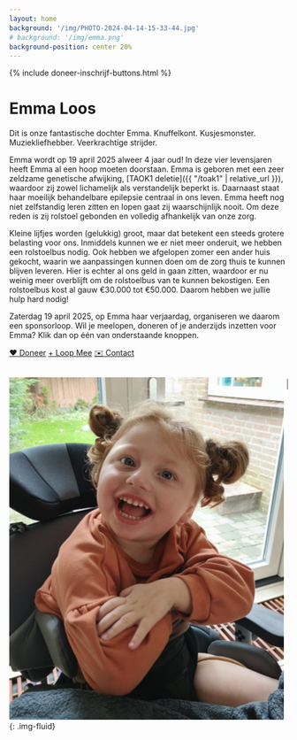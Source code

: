 ```yaml
---
layout: home
background: '/img/PHOTO-2024-04-14-15-33-44.jpg'
# background: '/img/emma.png'
background-position: center 20%
---
```


{% include doneer-inschrijf-buttons.html %}

# Emma Loos

Dit is onze fantastische dochter Emma. Knuffelkont. Kusjesmonster. Muziekliefhebber. Veerkrachtige strijder.

Emma wordt op 19 april 2025 alweer 4 jaar oud! In deze vier levensjaren heeft Emma al een hoop moeten doorstaan. Emma is geboren met een zeer zeldzame genetische afwijking, 
[TAOK1 deletie]({{ "/toak1" | relative_url }}), waardoor zij zowel lichamelijk als verstandelijk beperkt is. Daarnaast staat haar moeilijk behandelbare epilepsie centraal in ons leven. Emma heeft nog niet zelfstandig leren zitten en lopen gaat zij waarschijnlijk nooit. Om deze reden is zij rolstoel gebonden  en volledig afhankelijk van onze zorg.

Kleine lijfjes worden (gelukkig) groot, maar dat betekent een steeds grotere belasting voor ons. Inmiddels kunnen we er niet meer onderuit, we hebben een rolstoelbus nodig. Ook hebben we afgelopen zomer een ander huis gekocht, waarin we aanpassingen kunnen doen om de zorg thuis te kunnen blijven leveren. Hier is echter al ons geld in gaan zitten, waardoor er nu weinig meer overblijft om de rolstoelbus van te kunnen bekostigen. Een rolstoelbus kost al gauw €30.000 tot €50.000. Daarom hebben we jullie hulp hard nodig!

Zaterdag 19 april 2025, op Emma haar verjaardag, organiseren we daarom een sponsorloop. Wil je meelopen, doneren of je anderzijds inzetten voor Emma? Klik dan op één van onderstaande knoppen.

<div class="row text-center justify-content-between" style="margin-bottom: 30px">
    <!-- Heart symbol (&#10084;) with text modifier (&#65038;) -->
    <a class="btn-xl btn-danger col-3" href="{{ site.doneerurl }}">&#10084;&#65038; Doneer</a>
    <a class="btn-xl btn-primary col-3" href="{{ site.inschrijfurl }}">+ Loop Mee</a>
    <a class="btn-xl btn-primary col-3" href="{{ site.contacturl }}">✉️ Contact</a>
</div>


![Emma](/img/emma.png){: .img-fluid}

